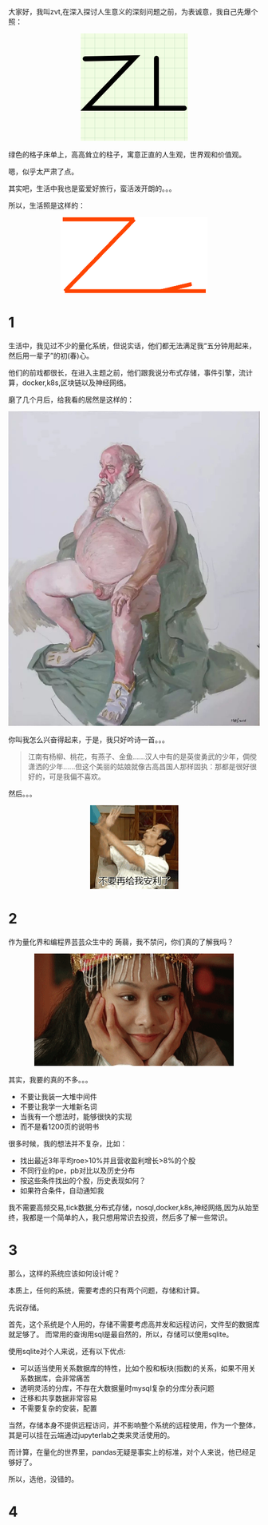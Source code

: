 大家好，我叫zvt,在深入探讨人生意义的深刻问题之前，为表诚意，我自己先爆个照：

<p align="center"><img src='./imgs/zvt.png'/></p>

绿色的格子床单上，高高耸立的柱子，寓意正直的人生观，世界观和价值观。

嗯，似乎太严肃了点。

其实吧，生活中我也是蛮爱好旅行，蛮活泼开朗的。。。

所以，生活照是这样的：
<p align="center"><img src='./imgs/zvt-ok.gif'/></p>


# 1

生活中，我见过不少的量化系统，但说实话，他们都无法满足我“五分钟用起来，然后用一辈子”的初(春)心。

他们的前戏都很长，在进入主题之前，他们跟我说分布式存储，事件引擎，流计算，docker,k8s,区块链以及神经网络。

磨了几个月后，给我看的居然是这样的：
<p align="center"><img src='./imgs/king-real.jpeg'/></p>

你叫我怎么兴奋得起来，于是，我只好吟诗一首。。。

>江南有杨柳、桃花，有燕子、金鱼……汉人中有的是英俊勇武的少年，倜傥潇洒的少年……但这个美丽的姑娘就像古高昌国人那样固执：那都是很好很好的，可是我偏不喜欢。

然后。。。
<p align="center"><img src='./imgs/dont.gif'/></p>

# 2
作为量化界和编程界芸芸众生中的 蒟蒻，我不禁问，你们真的了解我吗？
<p align="center"><img src='./imgs/hope.gif'/></p>

其实，我要的真的不多。。。

 * 不要让我装一大堆中间件
 * 不要让我学一大堆新名词
 * 当我有一个想法时，能够很快的实现
 * 而不是看1200页的说明书

 很多时候，我的想法并不复杂，比如：

 * 找出最近3年平均roe>10%并且营收盈利增长>8%的个股
 * 不同行业的pe，pb对比以及历史分布
 * 按这些条件找出的个股，历史表现如何？
 * 如果符合条件，自动通知我

 我不需要高频交易,tick数据,分布式存储，nosql,docker,k8s,神经网络,因为从始至终，我都是一个简单的人，我只想用常识去投资，然后多了解一些常识。

 # 3
那么，这样的系统应该如何设计呢？

本质上，任何的系统，需要考虑的只有两个问题，存储和计算。

先说存储。

首先，这个系统是个人用的，存储不需要考虑高并发和远程访问，文件型的数据库就足够了。
而常用的查询用sql是最自然的，所以，存储可以使用sqlite。

使用sqlite对个人来说，还有以下优点:

* 可以适当使用关系数据库的特性，比如个股和板块(指数)的关系，如果不用关系数据库，会非常痛苦
* 透明灵活的分库，不存在大数据量时mysql复杂的分库分表问题
* 迁移和共享数据非常容易
* 不需要复杂的安装，配置

当然，存储本身不提供远程访问，并不影响整个系统的远程使用，作为一个整体，其是可以挂在云端通过jupyterlab之类来灵活使用的。

而计算，在量化的世界里，pandas无疑是事实上的标准，对个人来说，他已经足够好了。

所以，选他，没错的。

# 4
